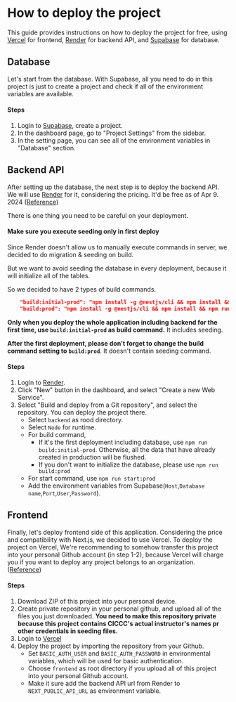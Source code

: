 # How to deploy the project

This guide provides instructions on how to deploy the project for free, using [Vercel](https://vercel.com/) for frontend, [Render](https://render.com/) for backend API, and [Supabase](https://supabase.com/) for database.

## Database

Let's start from the database.
With Supabase, all you need to do in this project is just to create a project and check if all of the environment variables are available.

#### Steps

1. Login to [Supabase](https://supabase.com/), create a project.
2. In the dashboard page, go to "Project Settings" from the sidebar.
3. In the setting page, you can see all of the environment variables in "Database" section.

## Backend API

After setting up the database, the next step is to deploy the backend API.
We will use [Render](https://render.com/) for it, considering the pricing. It'd be free as of Apr 9. 2024 ([Reference](https://render.com/pricing))

There is one thing you need to be careful on your deployment.

#### Make sure you execute seeding only in first deploy

Since Render doesn't allow us to manually execute commands in server, we decided to do migration & seeding on build.

But we want to avoid seeding the database in every deployment, because it will initialize all of the tables.

So we decided to have 2 types of build commands.

```json
    "build:initial-prod": "npm install -g @nestjs/cli && npm install && npm run migration:run && npm run seed",
    "build:prod": "npm install -g @nestjs/cli && npm install && npm run migration:run",
```

**Only when you deploy the whole application including backend for the first time, use `build:initial-prod` as build command.** It includes seeding.

**After the first deployment, please don't forget to change the build command setting to `build:prod`**. It doesn't contain seeding command.

#### Steps

1. Login to [Render](https://render.com/).
2. Click "New" button in the dashboard, and select "Create a new Web Service".
3. Select "Build and deploy from a Git repository", and select the repository. You can deploy the project there.
   - Select `backend` as rood directory.
   - Select `Node` for runtime.
   - For build command,
     - If it's the first deployment including database, use `npm run build:initial-prod`. Otherwise, all the data that have already created in production will be flushed.
     - If you don't want to initialize the database, please use `npm run build:prod`
   - For start command, use `npm run start:prod`
   - Add the environment variables from Supabase(`Host`,`Database name`,`Port`,`User`,`Password`).

## Frontend

Finally, let's deploy frontend side of this application.
Considering the price and compatibility with Next.js, we decided to use Vercel.
To deploy the project on Vercel, We're recommending to somehow transfer this project into your personal Github account (in step 1-2), because Vercel will charge you if you want to deploy any project belongs to an organization. ([Reference](https://vercel.com/pricing))

#### Steps

1. Download ZIP of this project into your personal device.
2. Create private repository in your personal github, and upload all of the files you just downloaded. **You need to make this repository private because this project contains CICCC's actual instructor's names pr other credentials in seeding files.**
3. Login to [Vercel](https://vercel.com/)
4. Deploy the project by importing the repository from your Github.
   - Set `BASIC_AUTH_USER` and `BASIC_AUTH_PASSWORD` in environmental variables, which will be used for basic authentication.
   - Choose `frontend` as root directory if you upload all of this project into your personal Github account.
   - Make it sure add the backend API url from Render to `NEXT_PUBLIC_API_URL` as environment variable.
